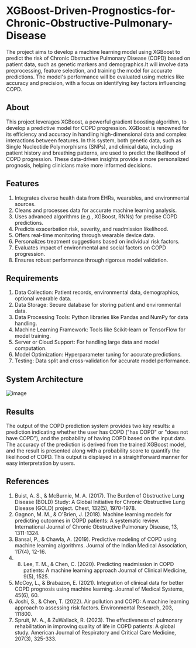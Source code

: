 # XGBoost-Driven-Prognostics-for-Chronic-Obstructive-Pulmonary-Disease
The project aims to develop a machine learning model using XGBoost to predict the risk of Chronic Obstructive Pulmonary Disease (COPD) based on patient data, such as genetic markers and demographics.It will involve data preprocessing, feature selection, and training the model for accurate predictions. The model's performance will be evaluated using metrics like accuracy and precision, with a focus on identifying key factors influencing COPD.

## About
This project leverages XGBoost, a powerful gradient boosting algorithm, to develop a predictive model for COPD progression. XGBoost is renowned for its efficiency and accuracy in handling high-dimensional data and complex interactions between features. In this system, both genetic data, such as Single Nucleotide Polymorphisms (SNPs), and clinical data, including patient history and breathing patterns, are used to predict the likelihood of COPD progression. These data-driven insights provide a more personalized prognosis, helping clinicians make more informed decisions.

## Features
1. Integrates diverse health data from EHRs, wearables, and environmental sources.
2. Cleans and processes data for accurate machine learning analysis.
3. Uses advanced algorithms (e.g., XGBoost, RNNs) for precise COPD predictions.
4. Predicts exacerbation risk, severity, and readmission likelihood.
5. Offers real-time monitoring through wearable device data.
6. Personalizes treatment suggestions based on individual risk factors.
7. Evaluates impact of environmental and social factors on COPD progression.
8. Ensures robust performance through rigorous model validation.

## Requirements
1. Data Collection: Patient records, environmental data, demographics, optional wearable data.
2. Data Storage: Secure database for storing patient and environmental data.
3. Data Processing Tools: Python libraries like Pandas and NumPy for data handling.
4. Machine Learning Framework: Tools like Scikit-learn or TensorFlow for model training.
5. Server or Cloud Support: For handling large data and model computation.
6. Model Optimization: Hyperparameter tuning for accurate predictions.
7. Testing: Data split and cross-validation for accurate model performance.

## System Architecture
![image](https://github.com/user-attachments/assets/10248ff3-0010-4034-b426-6ebff8e7e359)

## Results
The output of the COPD prediction system provides two key results: a prediction indicating whether the user has COPD ("has COPD" or "does not have COPD"), and the probability of having COPD based on the input data. The accuracy of the prediction is derived from the trained XGBoost model, and the result is presented along with a probability score to quantify the likelihood of COPD. This output is displayed in a straightforward manner for easy interpretation by users. 

## References
1.	Buist, A. S., & McBurnie, M. A. (2017). The Burden of Obstructive Lung Disease (BOLD) Study: A Global Initiative for Chronic Obstructive Lung Disease (GOLD) project. Chest, 132(5), 1970-1978. 
2.	Gagnon, M. M., & O'Brien, J. (2018). Machine learning models for predicting outcomes in COPD patients: A systematic review. International Journal of Chronic Obstructive Pulmonary Disease, 13, 1311-1324. 
3.	Bansal, P., & Chawla, A. (2019). Predictive modeling of COPD using machine learning algorithms. Journal of the Indian Medical Association, 117(4), 12-16.
4.	8.	Lee, T. M., & Chen, C. (2020). Predicting readmission in COPD patients: A machine learning approach Journal of Clinical Medicine, 9(5), 1525.
5.	McCoy, L., & Brabazon, E. (2021). Integration of clinical data for better COPD prognosis using machine learning. Journal of Medical Systems, 45(6), 60.
6.	Joshi, S., & Chen, T. (2022). Air pollution and COPD: A machine learning approach to assessing risk factors. Environmental Research, 203, 111800.
7.	Spruit, M. A., & ZuWallack, R. (2023). The effectiveness of pulmonary rehabilitation in improving quality of life in COPD patients: A global study. American Journal of Respiratory and Critical Care Medicine, 207(3), 325-333.
